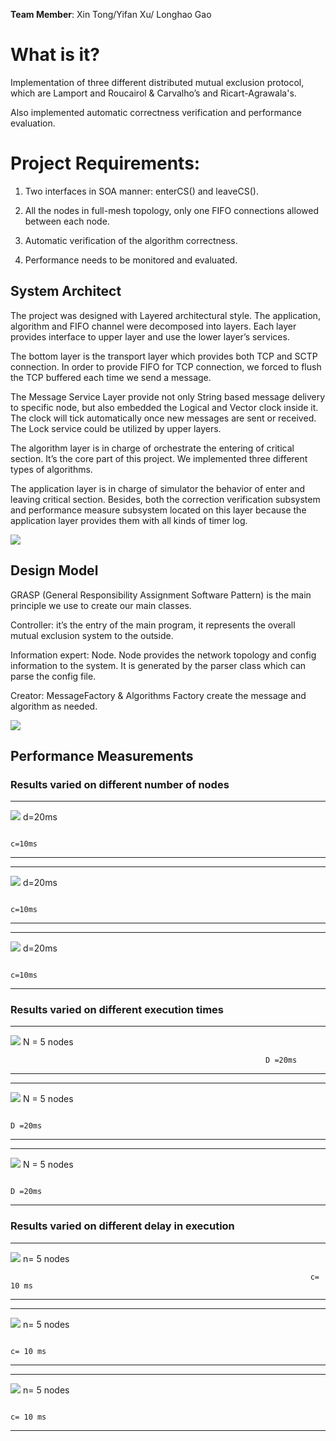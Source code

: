 **Team Member**: Xin Tong/Yifan Xu/ Longhao Gao

<span id="h.vnwy1o4fnlvh" class="anchor"><span id="_Toc457597499" class="anchor"></span></span>What is it?
==================================================================================================================

Implementation of three different distributed mutual exclusion protocol, which are Lamport and Roucairol & Carvalho’s and Ricart-Agrawala's.

Also implemented automatic correctness verification and performance evaluation.

<span id="h.9ub5kvoqtgu4" class="anchor"><span id="_Toc457597500" class="anchor"></span></span>Project Requirements:
====================================================================================================================

1.  Two interfaces in SOA manner: enterCS() and leaveCS().

2.  All the nodes in full-mesh topology, only one FIFO connections allowed between each node.

3.  Automatic verification of the algorithm correctness.

4.  Performance needs to be monitored and evaluated.

<span id="h.hyk6cp5280yv" class="anchor"><span id="_Toc457597502" class="anchor"></span></span>System Architect
---------------------------------------------------------------------------------------------------------------

The project was designed with Layered architectural style. The
application, algorithm and FIFO channel were decomposed into layers.
Each layer provides interface to upper layer and use the lower layer’s
services.

The bottom layer is the transport layer which provides both TCP and SCTP
connection. In order to provide FIFO for TCP connection, we forced to
flush the TCP buffered each time we send a message.

The Message Service Layer provide not only String based message delivery
to specific node, but also embedded the Logical and Vector clock inside
it. The clock will tick automatically once new messages are sent or
received. The Lock service could be utilized by upper layers.

The algorithm layer is in charge of orchestrate the entering of critical
section. It’s the core part of this project. We implemented three
different types of algorithms.

The application layer is in charge of simulator the behavior of enter
and leaving critical section. Besides, both the correction verification
subsystem and performance measure subsystem located on this layer
because the application layer provides them with all kinds of timer log.

![](media/image1.png)

<span id="h.71yj04qnim9p" class="anchor"><span id="_Toc457597503" class="anchor"></span></span>Design Model
-----------------------------------------------------------------------------------------------------------

GRASP (General Responsibility Assignment Software Pattern) is the main
principle we use to create our main classes.

Controller: it’s the entry of the main program, it represents the
overall mutual exclusion system to the outside.

Information expert: Node. Node provides the network topology and config
information to the system. It is generated by the parser class which can
parse the config file.

Creator: MessageFactory & Algorithms Factory create the message and
algorithm as needed.

![](media/image2.png)

<span id="h.l6k46z6b8tdo" class="anchor"><span id="_Toc457597513" class="anchor"></span></span>Performance Measurements
-----------------------------------------------------------------------------------------------------------------

### <span id="h.tz1odevwp44i" class="anchor"><span id="_Toc457597514" class="anchor"></span></span>Results varied on different number of nodes

  ---------------------------------------------------------------------------------- --------
  ![](media/image3.png)   d=20ms
                                                                                     
                                                                                     c=10ms
  ---------------------------------------------------------------------------------- --------

  ------------------------------------------------------------------------ --------
  ![](media/image4.png)   d=20ms
                                                                           
                                                                           c=10ms
  ------------------------------------------------------------------------ --------

  ----------------------------------------------------------------------- --------
  ![](media/image5.png)   d=20ms
                                                                          
                                                                          c=10ms
  ----------------------------------------------------------------------- --------

### <span id="h.rfb4g6m6exfo" class="anchor"><span id="_Toc457597515" class="anchor"></span></span>Results varied on different execution times

  ---------------------------------------------------------- -------------
  ![](media/image6.png)   N = 5 nodes
                                                             
                                                             D =20ms
  ---------------------------------------------------------- -------------

  ------------------------------------------------------------------------ -------------
  ![](media/image7.png)   N = 5 nodes
                                                                           
                                                                           D =20ms
  ------------------------------------------------------------------------ -------------

  ---------------------------------------------------------------------------------- -------------
  ![](media/image8.png)   N = 5 nodes
                                                                                     
                                                                                     D =20ms
  ---------------------------------------------------------------------------------- -------------

### 

### <span id="h.j7hjlpi1cpuu" class="anchor"><span id="_Toc457597516" class="anchor"></span></span>Results varied on different delay in execution

  -------------------------------------------------------------------- ------------
  ![](media/image9.png)   n= 5 nodes
                                                                       
                                                                       c= 10 ms
  -------------------------------------------------------------------- ------------

  ------------------------------------------------------------------------ ------------
  ![](media/image10.png)   n= 5 nodes
                                                                           
                                                                           c= 10 ms
  ------------------------------------------------------------------------ ------------

  ----------------------------------------------------------------------------------- ------------
  ![](media/image11.png)   n= 5 nodes
                                                                                      
                                                                                      c= 10 ms
  ----------------------------------------------------------------------------------- ------------
